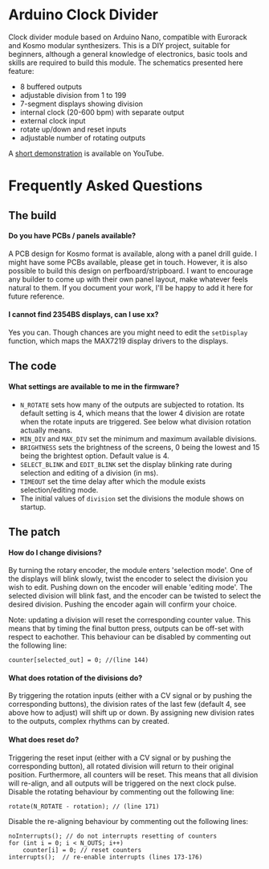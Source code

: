 # Arduino Clock Divider
Clock divider module based on Arduino Nano, compatible with Eurorack and Kosmo modular synthesizers. This is a DIY project, suitable for beginners, although a general knowledge of electronics, basic tools and skills are required to build this module. The schematics presented here feature:
 
 - 8 buffered outputs
 - adjustable division from 1 to 199
 - 7-segment displays showing division
 - internal clock (20-600 bpm) with separate output
 - external clock input
 - rotate up/down and reset inputs
 - adjustable number of rotating outputs

A [short demonstration](https://youtu.be/Doicn2hUYTk) is available on YouTube.

# Frequently Asked Questions
## The build
#### Do you have PCBs / panels available?
A PCB design for Kosmo format is available, along with a panel drill guide. I might have some PCBs available, please get in touch. However, it is also possible to build this design on perfboard/stripboard. I want to encourage any builder to come up with their own panel layout, make whatever feels natural to them. If you document your work, I'll be happy to add it here for future reference.

#### I cannot find 2354BS displays, can I use xx?
Yes you can. Though chances are you might need to edit the `setDisplay` function, which maps the MAX7219 display drivers to the displays.

## The code
#### What settings are available to me in the firmware?
- `N_ROTATE` sets how many of the outputs are subjected to rotation. Its default setting is 4, which means that the lower 4 division are rotate when the rotate inputs are triggered. See below what division rotation actually means.
- `MIN_DIV` and `MAX_DIV` set the minimum and maximum available divisions.
- `BRIGHTNESS` sets the brightness of the screens, 0 being the lowest and 15 being the brightest option. Default value is 4.
- `SELECT_BLINK` and `EDIT_BLINK` set the display blinking rate during selection and editing of a division (in ms).
- `TIMEOUT` set the time delay after which the module exists selection/editing mode.
- The initial values of `division` set the divisions the module shows on startup.

## The patch
#### How do I change divisions?
By turning the rotary encoder, the module enters 'selection mode'. One of the displays will blink slowly, twist the encoder to select the division you wish to edit. Pushing down on the encoder will enable 'editing mode'. The selected division will blink fast, and the encoder can be twisted to select the desired division. Pushing the encoder again will confirm your choice.

Note: updating a division will reset the corresponding counter value. This means that by timing the final button press, outputs can be off-set with respect to eachother. This behaviour can be disabled by commenting out the following line: 

    counter[selected_out] = 0; //(line 144)

#### What does rotation of the divisions do?
By triggering the rotation inputs (either with a CV signal or by pushing the corresponding buttons), the division rates of the last few (default 4, see above how to adjust) will shift up or down. By assigning new division rates to the outputs, complex rhythms can by created.

#### What does reset do?
Triggering the reset input (either with a CV signal or by pushing the corresponding button), all rotated division will return to their original position. Furthermore, all counters will be reset. This means that all division will re-align, and all outputs will be triggered on the next clock pulse. Disable the rotating behaviour by commenting out the following line: 

    rotate(N_ROTATE - rotation); // (line 171)

Disable the re-aligning behaviour by commenting out the following lines:

    noInterrupts(); // do not interrupts resetting of counters
    for (int i = 0; i < N_OUTS; i++)
        counter[i] = 0; // reset counters
    interrupts();  // re-enable interrupts (lines 173-176)

